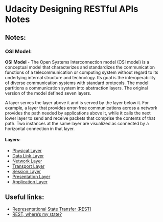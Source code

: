# Udacity Designing RESTful APIs Notes


## Notes:

### OSI Model:
**OSI Model** - The Open Systems Interconnection model (OSI model) is a conceptual model that characterizes and standardizes the communication functions of a telecommunication or computing system without regard to its underlying internal structure and technology. Its goal is the interoperability of diverse communication systems with standard protocols. The model partitions a communication system into abstraction layers. The original version of the model defined seven layers.

A layer serves the layer above it and is served by the layer below it. For example, a layer that provides error-free communications across a network provides the path needed by applications above it, while it calls the next lower layer to send and receive packets that comprise the contents of that path. Two instances at the same layer are visualized as connected by a horizontal connection in that layer.

#### Layers:
- [Physical Layer](https://en.wikipedia.org/wiki/Physical_layer)
- [Data Link Layer](https://en.wikipedia.org/wiki/Data_link_layer)
- [Network Layer](https://en.wikipedia.org/wiki/Network_layer)
- [Transport Layer](https://en.wikipedia.org/wiki/Transport_layer)
- [Session Layer](https://en.wikipedia.org/wiki/Session_layer)
- [Presentation Layer](https://en.wikipedia.org/wiki/Presentation_layer)
- [Application Layer](https://en.wikipedia.org/wiki/Application_layer)

## Useful links:
- [Representational State Transfer (REST)](https://www.ics.uci.edu/~fielding/pubs/dissertation/rest_arch_style.htm)
- [REST, where’s my state?](https://ruben.verborgh.org/blog/2012/08/24/rest-wheres-my-state/)